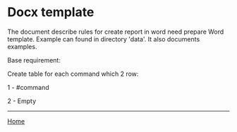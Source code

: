 # Docx template

  The document describe rules for create report in word need prepare Word template. 
Example can found in directory 'data'.
It also documents examples.

 Base requirement:
 
Create table for each command which 2 row:

   1 - #command

   2 - Empty

----

[Home](../README.md)